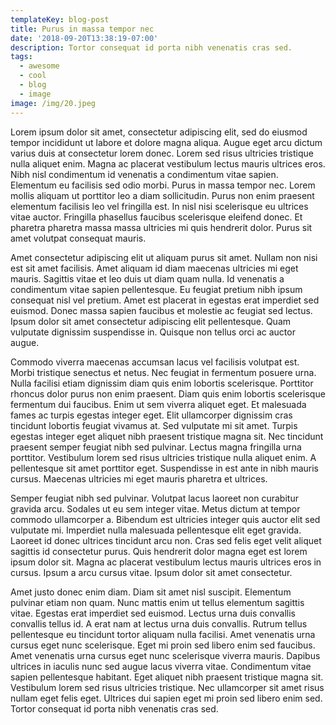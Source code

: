 ```yaml
---
templateKey: blog-post
title: Purus in massa tempor nec
date: '2018-09-20T13:38:19-07:00'
description: Tortor consequat id porta nibh venenatis cras sed.
tags:
  - awesome
  - cool
  - blog
  - image
image: /img/20.jpeg
---
```

Lorem ipsum dolor sit amet, consectetur adipiscing elit, sed do eiusmod tempor incididunt ut labore et dolore magna aliqua. Augue eget arcu dictum varius duis at consectetur lorem donec. Lorem sed risus ultricies tristique nulla aliquet enim. Magna ac placerat vestibulum lectus mauris ultrices eros. Nibh nisl condimentum id venenatis a condimentum vitae sapien. Elementum eu facilisis sed odio morbi. Purus in massa tempor nec. Lorem mollis aliquam ut porttitor leo a diam sollicitudin. Purus non enim praesent elementum facilisis leo vel fringilla est. In nisl nisi scelerisque eu ultrices vitae auctor. Fringilla phasellus faucibus scelerisque eleifend donec. Et pharetra pharetra massa massa ultricies mi quis hendrerit dolor. Purus sit amet volutpat consequat mauris.



Amet consectetur adipiscing elit ut aliquam purus sit amet. Nullam non nisi est sit amet facilisis. Amet aliquam id diam maecenas ultricies mi eget mauris. Sagittis vitae et leo duis ut diam quam nulla. Id venenatis a condimentum vitae sapien pellentesque. Eu feugiat pretium nibh ipsum consequat nisl vel pretium. Amet est placerat in egestas erat imperdiet sed euismod. Donec massa sapien faucibus et molestie ac feugiat sed lectus. Ipsum dolor sit amet consectetur adipiscing elit pellentesque. Quam vulputate dignissim suspendisse in. Quisque non tellus orci ac auctor augue.



Commodo viverra maecenas accumsan lacus vel facilisis volutpat est. Morbi tristique senectus et netus. Nec feugiat in fermentum posuere urna. Nulla facilisi etiam dignissim diam quis enim lobortis scelerisque. Porttitor rhoncus dolor purus non enim praesent. Diam quis enim lobortis scelerisque fermentum dui faucibus. Enim ut sem viverra aliquet eget. Et malesuada fames ac turpis egestas integer eget. Elit ullamcorper dignissim cras tincidunt lobortis feugiat vivamus at. Sed vulputate mi sit amet. Turpis egestas integer eget aliquet nibh praesent tristique magna sit. Nec tincidunt praesent semper feugiat nibh sed pulvinar. Lectus magna fringilla urna porttitor. Vestibulum lorem sed risus ultricies tristique nulla aliquet enim. A pellentesque sit amet porttitor eget. Suspendisse in est ante in nibh mauris cursus. Maecenas ultricies mi eget mauris pharetra et ultrices.



Semper feugiat nibh sed pulvinar. Volutpat lacus laoreet non curabitur gravida arcu. Sodales ut eu sem integer vitae. Metus dictum at tempor commodo ullamcorper a. Bibendum est ultricies integer quis auctor elit sed vulputate mi. Imperdiet nulla malesuada pellentesque elit eget gravida. Laoreet id donec ultrices tincidunt arcu non. Cras sed felis eget velit aliquet sagittis id consectetur purus. Quis hendrerit dolor magna eget est lorem ipsum dolor sit. Magna ac placerat vestibulum lectus mauris ultrices eros in cursus. Ipsum a arcu cursus vitae. Ipsum dolor sit amet consectetur.



Amet justo donec enim diam. Diam sit amet nisl suscipit. Elementum pulvinar etiam non quam. Nunc mattis enim ut tellus elementum sagittis vitae. Egestas erat imperdiet sed euismod. Lectus urna duis convallis convallis tellus id. A erat nam at lectus urna duis convallis. Rutrum tellus pellentesque eu tincidunt tortor aliquam nulla facilisi. Amet venenatis urna cursus eget nunc scelerisque. Eget mi proin sed libero enim sed faucibus. Amet venenatis urna cursus eget nunc scelerisque viverra mauris. Dapibus ultrices in iaculis nunc sed augue lacus viverra vitae. Condimentum vitae sapien pellentesque habitant. Eget aliquet nibh praesent tristique magna sit. Vestibulum lorem sed risus ultricies tristique. Nec ullamcorper sit amet risus nullam eget felis eget. Ultrices dui sapien eget mi proin sed libero enim sed. Tortor consequat id porta nibh venenatis cras sed.
